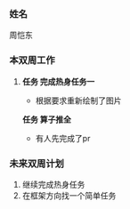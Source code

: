 ### 姓名

周恺东



### 本双周工作

1. **任务 完成热身任务一**

   - 根据要求重新绘制了图片

    **任务 算子推全**
    
    - 有人先完成了pr



### 未来双周计划

1. 继续完成热身任务
2. 在框架方向找一个简单任务

